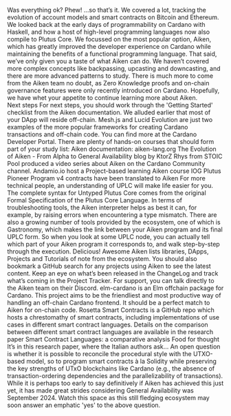 Was everything ok? 
Phew! ...so that’s it. We covered a lot, tracking the evolution of account models and smart contracts on Bitcoin and Ethereum. We looked back at the early days of programmability on Cardano with Haskell, and how a host of high-level programming languages now also compile to Plutus Core. We focussed on the most popular option, Aiken, which has greatly improved the developer experience on Cardano while maintaining the benefits of a functional programming language. 
That said, we’ve only given you a taste of what Aiken can do. We haven’t covered more complex concepts like backpassing, upcasting and downcasting, and there are more advanced patterns to study. There is much more to come from the Aiken team no doubt, as Zero Knowledge proofs and on-chain governance features were only recently introduced on Cardano. Hopefully, we have whet your appetite to continue learning more about Aiken.  
Next steps
For next steps, you should work through the 'Getting Started' checklist from the Aiken documentation. We alluded earlier that most of your DApp will reside off-chain. Mesh.js and Lucid Evolution are just two examples of the more popular frameworks for creating Cardano transactions and off-chain code. You can find more at the Cardano Developer Portal. 
There are plenty of hands-on courses that should form part of your study list:
Aiken documentation: aiken-lang.org 
The Evolution of Aiken - From Alpha to General Availability blog by KtorZ
Rhys from STOIC Pool produced a video series about Aiken on the Cardano Community channel.
Andamio.io  host a Project-based learning Aiken course
IOG Plutus Pioneer Program v4 contracts have been translated to Aiken
For more technical people, an understanding of UPLC will make life easier for you. The complete syntax for Untyped Plutus Core comes from the original Formal Specification of the Plutus Core Language.
In terms of troubleshooting tools, the Aiken interpreter helps as best it can, for example, by raising errors when encountering a type mismatch. There are also a growing number of tools provided by the ecosystem, one of which is Gastronomy, which makes the link between your Aiken program and its final UPLC form. So when you look at some UPLC node, you can actually tell which part of your Aiken program it corresponds to, and walk step-by-step through the execution. Delicious!
Awesome Aiken lists libraries, DApps, Projects and Tutorials of note from the ecosystem. 
You should also bookmark a GitHub search for any projects using Aiken to see the latest content.
Keep an eye on what’s been released in the ChangeLog and track what’s coming in the Project Tracker. 
For support, you can talk directly to the Aiken team on their Discord. 
elm-cardano is an Elm offchain package for Cardano. This project aims to be the friendliest and most productive way of handling an off-chain Cardano frontend. It should be a perfect match to Aiken for on-chain code. 
Rosetta Smart Contracts is a GitHub repo which hosts a chrestomathy of smart contracts, including implementations of use cases in different smart contract languages. Details on the comparison between different smart contract languages are available in the research paper Smart Contract Languages: a comparative analysis 
Food for thought
It’s in this research paper, where the Italian authors ask…
An open question is whether it is possible to reconcile the procedural style with the UTXO-based model, so to program smart contracts à la Solidity while preserving the key strengths of UTxO blockchains like Cardano (e.g., the absence of transaction-ordering dependencies and the parallelizability of transactions).
While it is perhaps too early to say definitively if Aiken has achieved this just yet, it has made great strides considering General Availability was September 2024. Watch this space as this still fledging ecosystem may soon answer an emphatic 'yes' to the above question. 
